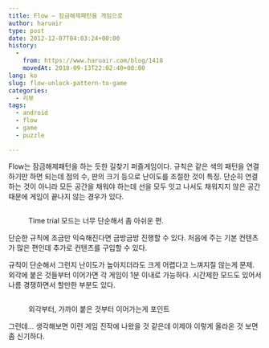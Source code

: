 ```yaml
---
title: Flow – 잠금해제패턴을 게임으로
author: haruair
type: post
date: 2012-12-07T04:03:24+00:00
history:
  - 
    from: https://www.haruair.com/blog/1418
    movedAt: 2018-09-13T22:02:40+00:00
lang: ko
slug: flow-unlock-pattern-to-game
categories:
  - 리뷰
tags:
  - android
  - flow
  - game
  - puzzle

---
```

Flow는 잠금해제패턴을 하는 듯한 길찾기 퍼즐게임이다. 규칙은 같은 색의 패턴을 연결하기만 하면 되는데 점의 수, 판의 크기 등으로 난이도를 조절한 것이 특징. 단순히 연결하는 것이 아니라 모든 공간을 채워야 하는데 선을 모두 잇고 나서도 채워지지 않은 공간 때문에 게임이 끝나지 않는 경우가 있다.<figure id="attachment_1420" style="width: 768px" class="wp-caption aligncenter">

<img data-attachment-id="1420" data-permalink="https://edykim.com/blog/1418/screenshot_2012-12-07-08-10-51" data-orig-file="https://edykim.com/wp-content/uploads/2012/12/Screenshot_2012-12-07-08-10-51.png?fit=768%2C1280&ssl=1" data-orig-size="768,1280" data-comments-opened="1" data-image-meta="{&quot;aperture&quot;:&quot;0&quot;,&quot;credit&quot;:&quot;&quot;,&quot;camera&quot;:&quot;&quot;,&quot;caption&quot;:&quot;&quot;,&quot;created_timestamp&quot;:&quot;0&quot;,&quot;copyright&quot;:&quot;&quot;,&quot;focal_length&quot;:&quot;0&quot;,&quot;iso&quot;:&quot;0&quot;,&quot;shutter_speed&quot;:&quot;0&quot;,&quot;title&quot;:&quot;&quot;}" data-image-title="Flow 시작 화면" data-image-description="" data-medium-file="https://edykim.com/wp-content/uploads/2012/12/Screenshot_2012-12-07-08-10-51.png?fit=180%2C300&ssl=1" data-large-file="https://edykim.com/wp-content/uploads/2012/12/Screenshot_2012-12-07-08-10-51.png?fit=614%2C1024&ssl=1" src="https://haruair.com/wp-content/uploads/2012/12/Screenshot_2012-12-07-08-10-51.png?w=300" alt="" title="Flow 시작 화면" class="size-full wp-image-1420" srcset="https://edykim.com/wp-content/uploads/2012/12/Screenshot_2012-12-07-08-10-51.png?w=768&ssl=1 768w, https://edykim.com/wp-content/uploads/2012/12/Screenshot_2012-12-07-08-10-51.png?resize=180%2C300&ssl=1 180w, https://edykim.com/wp-content/uploads/2012/12/Screenshot_2012-12-07-08-10-51.png?resize=614%2C1024&ssl=1 614w, https://edykim.com/wp-content/uploads/2012/12/Screenshot_2012-12-07-08-10-51.png?resize=624%2C1040&ssl=1 624w" sizes="(max-width: 660px) 100vw, 660px" data-recalc-dims="1" /><figcaption class="wp-caption-text">Time trial 모드는 너무 단순해서 좀 아쉬운 편.</figcaption></figure> 

단순한 규칙에 조금만 익숙해진다면 금방금방 진행할 수 있다. 처음에 주는 기본 컨텐츠가 많은 편인데 추가로 컨텐츠를 구입할 수 있다.

규칙이 단순해서 그런지 난이도가 높아지더라도 크게 어렵다고 느껴지질 않는게 문제. 외각에 붙은 것들부터 이어가면 각 게임이 1분 이내로 가능하다. 시간제한 모드도 있어서 나름 경쟁하면서 할만한 부분도 있다.<figure id="attachment_1419" style="width: 768px" class="wp-caption aligncenter">

<img data-attachment-id="1419" data-permalink="https://edykim.com/blog/1418/screenshot_2012-12-07-08-11-40" data-orig-file="https://edykim.com/wp-content/uploads/2012/12/Screenshot_2012-12-07-08-11-40.png?fit=768%2C1280&ssl=1" data-orig-size="768,1280" data-comments-opened="1" data-image-meta="{&quot;aperture&quot;:&quot;0&quot;,&quot;credit&quot;:&quot;&quot;,&quot;camera&quot;:&quot;&quot;,&quot;caption&quot;:&quot;&quot;,&quot;created_timestamp&quot;:&quot;0&quot;,&quot;copyright&quot;:&quot;&quot;,&quot;focal_length&quot;:&quot;0&quot;,&quot;iso&quot;:&quot;0&quot;,&quot;shutter_speed&quot;:&quot;0&quot;,&quot;title&quot;:&quot;&quot;}" data-image-title="Flow 게임 화면" data-image-description="" data-medium-file="https://edykim.com/wp-content/uploads/2012/12/Screenshot_2012-12-07-08-11-40.png?fit=180%2C300&ssl=1" data-large-file="https://edykim.com/wp-content/uploads/2012/12/Screenshot_2012-12-07-08-11-40.png?fit=614%2C1024&ssl=1" src="https://haruair.com/wp-content/uploads/2012/12/Screenshot_2012-12-07-08-11-40.png?w=300" alt="" title="Flow 게임 화면" class="size-full wp-image-1419" srcset="https://edykim.com/wp-content/uploads/2012/12/Screenshot_2012-12-07-08-11-40.png?w=768&ssl=1 768w, https://edykim.com/wp-content/uploads/2012/12/Screenshot_2012-12-07-08-11-40.png?resize=180%2C300&ssl=1 180w, https://edykim.com/wp-content/uploads/2012/12/Screenshot_2012-12-07-08-11-40.png?resize=614%2C1024&ssl=1 614w, https://edykim.com/wp-content/uploads/2012/12/Screenshot_2012-12-07-08-11-40.png?resize=624%2C1040&ssl=1 624w" sizes="(max-width: 660px) 100vw, 660px" data-recalc-dims="1" /><figcaption class="wp-caption-text">외각부터, 가까이 붙은 것부터 이어가는게 포인트</figcaption></figure> 

그런데&#8230; 생각해보면 이런 게임 진작에 나왔을 것 같은데 이제야 이렇게 올라온 것 보면 좀 신기하다.